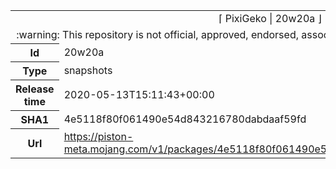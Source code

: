 <html><table>
<tr><td colspan="2" align="center"><img width="0" height="0"><br/>⌈ PixiGeko | 20w20a ⌋<br/><img width="0" height="0"></td></tr>
<tr><td colspan="2" align="center"><img width="0" height="0"><br/>
:warning: This repository is not official, approved, endorsed, associated or connected with Mojang :warning:
<br/><img width="0" height="0"></td></tr>
<tr><th>Id</th><td>20w20a</td></tr>
<tr><th>Type</th><td>snapshots</td></tr>
<tr><th>Release time</th><td>2020-05-13T15:11:43+00:00</td></tr>
<tr><th>SHA1</th><td>4e5118f80f061490e54d843216780dabdaaf59fd</td></tr>
<tr><th>Url</th><td><a href="https://piston-meta.mojang.com/v1/packages/4e5118f80f061490e54d843216780dabdaaf59fd/20w20a.json">https://piston-meta.mojang.com/v1/packages/4e5118f80f061490e54d843216780dabdaaf59fd/20w20a.json</a></td></tr>